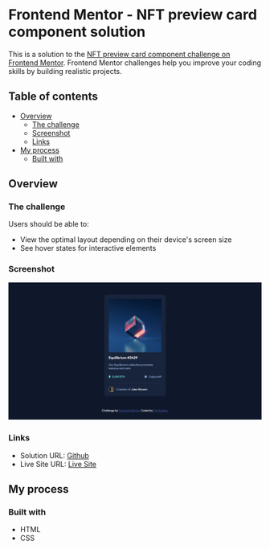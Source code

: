 # Frontend Mentor - NFT preview card component solution

This is a solution to the [NFT preview card component challenge on Frontend Mentor](https://www.frontendmentor.io/challenges/nft-preview-card-component-SbdUL_w0U). Frontend Mentor challenges help you improve your coding skills by building realistic projects.

## Table of contents

- [Overview](#overview)
  - [The challenge](#the-challenge)
  - [Screenshot](#screenshot)
  - [Links](#links)
- [My process](#my-process)
  - [Built with](#built-with)

## Overview

### The challenge

Users should be able to:

- View the optimal layout depending on their device's screen size
- See hover states for interactive elements

### Screenshot

![](./design/desktop-result.png)

### Links

- Solution URL: [Github](https://github.com/timavidon/NFT-preview-card-component)
- Live Site URL: [Live Site](https://timavidon.github.io/NFT-preview-card-component/)

## My process

### Built with

- HTML
- CSS
